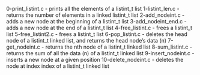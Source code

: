 0-print_listint.c - prints all the elements of a listint_t list
1-listint_len.c - returns the number of elements in a linked listint_t list
2-add_nodeint.c - adds a new node at the beginning of a listint_t list
3-add_nodeint_end.c - adds a new node at the end of a listint_t list
4-free_listint.c - frees a listint_t list
5-free_listint2.c - frees a listint_t list
6-pop_listint.c - deletes the head node of a listint_t linked list, and returns the head node’s data (n)
7-get_nodeint.c - returns the nth node of a listint_t linked list
8-sum_listint.c - returns the sum of all the data (n) of a listint_t linked list
9-insert_nodeint.c - inserts a new node at a given position
10-delete_nodeint.c - deletes the node at index index of a listint_t linked list
